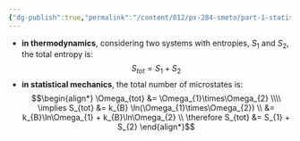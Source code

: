 ```yaml
---
{"dg-publish":true,"permalink":"/content/012/px-284-smeto/part-1-statistical-mechanics/c-entropy-and-temperature/px-284-c1b-combining-systems/","noteIcon":"1","created":"2024-12-23T20:44:00.012+00:00","updated":"2024-12-23T20:45:12.926+00:00"}
---
```


- **in thermodynamics**, considering two systems with entropies, $S_{1}$ and $S_{2}$, the total entropy is: 
$$S_{tot} = S_{1} + S_{2}$$
- **in statistical mechanics**, the total number of microstates is:
$$\begin{align*}
\Omega_{tot} &= \Omega_{1}\times\Omega_{2} \\\\
\implies S_{tot} &= k_{B} \ln(\Omega_{1}\times\Omega_{2}) \\ 
&= k_{B}\ln\Omega_{1} + k_{B}\ln\Omega_{2} \\
\therefore S_{tot} &= S_{1} + S_{2}
\end{align*}$$
